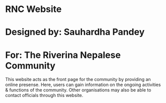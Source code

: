# RNC Website

# Designed by: Sauhardha Pandey
# For: The Riverina Nepalese Community

This website acts as the front page for the community
by providing an online presense. Here, users can gain information
on the ongoing activities & functions of the community. Other organisations
may also be able to contact officials through this website.
